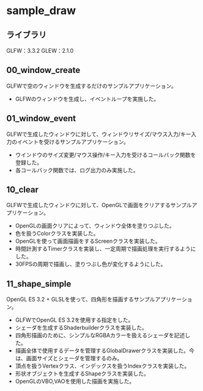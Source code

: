 # sample_draw

## ライブラリ

GLFW：3.3.2
GLEW：2.1.0

## 00_window_create

GLFWで空のウィンドウを生成するだけのサンプルアプリケーション。

- GLFWのウィンドウを生成し、イベントループを実施した。

## 01_window_event

GLFWで生成したウィンドウに対して、ウィンドウリサイズ/マウス入力/キー入力のイベントを受けるサンプルアプリケーション。

- ウインドウのサイズ変更/マウス操作/キー入力を受けるコールバック関数を登録した。
- 各コールバック関数では、ログ出力のみ実施した。

## 10_clear

GLFWで生成したウィンドウに対して、OpenGLで画面をクリアするサンプルアプリケーション。

- OpenGLの画面クリアによって、ウィンドウ全体を塗りつぶした。
- 色を扱うColorクラスを実装した。
- OpenGLを使って画面描画をするScreenクラスを実装した。
- 時間計測するTimerクラスを実装し、一定周期で描画処理を実行するようにした。
- 30FPSの周期で描画し、塗りつぶし色が変化するようにした。

## 11_shape_simple

OpenGL ES 3.2 + GLSLを使って、四角形を描画するサンプルアプリケーション。

- GLFWでOpenGL ES 3.2を使用する指定をした。
- シェーダを生成するShaderbuilderクラスを実装した。
- 四角形描画のために、シンプルなRGBAカラーを扱えるシェーダを記述した。
- 描画全体で使用するデータを管理するGlobalDrawerクラスを実装した。今は、画面サイズとシェーダを管理するのみ。
- 頂点を扱うVertexクラス、インデックスを扱うIndexクラスを実装した。
- 形状オブジェクトを生成するShapeクラスを実装した。
- OpenGLのVBO,VAOを使用した描画を実施した。
